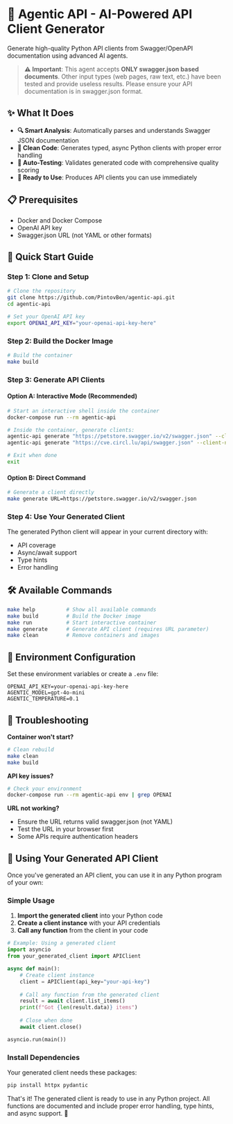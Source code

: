 # 🤖 Agentic API - AI-Powered API Client Generator

Generate high-quality Python API clients from Swagger/OpenAPI documentation using advanced AI agents.

> **⚠️ Important**: This agent accepts **ONLY swagger.json based documents**. Other input types (web pages, raw text, etc.) have been tested and provide useless results. Please ensure your API documentation is in swagger.json format.

## ✨ What It Does

- **🔍 Smart Analysis**: Automatically parses and understands Swagger JSON documentation
- **🐍 Clean Code**: Generates typed, async Python clients with proper error handling
- **🧪 Auto-Testing**: Validates generated code with comprehensive quality scoring
- **🚀 Ready to Use**: Produces API clients you can use immediately

## 📋 Prerequisites

- Docker and Docker Compose
- OpenAI API key
- Swagger.json URL (not YAML or other formats)

## 🚀 Quick Start Guide

### Step 1: Clone and Setup

```bash
# Clone the repository
git clone https://github.com/PintovBen/agentic-api.git
cd agentic-api

# Set your OpenAI API key
export OPENAI_API_KEY="your-openai-api-key-here"
```

### Step 2: Build the Docker Image

```bash
# Build the container
make build
```

### Step 3: Generate API Clients

#### Option A: Interactive Mode (Recommended)
```bash
# Start an interactive shell inside the container
docker-compose run --rm agentic-api

# Inside the container, generate clients:
agentic-api generate "https://petstore.swagger.io/v2/swagger.json" --client-name "<CLIENT_NAME>"
agentic-api generate "https://cve.circl.lu/api/swagger.json" --client-name "<CLIENT_NAME>"

# Exit when done
exit
```

#### Option B: Direct Command
```bash
# Generate a client directly
make generate URL=https://petstore.swagger.io/v2/swagger.json
```

### Step 4: Use Your Generated Client

The generated Python client will appear in your current directory with:
- API coverage
- Async/await support  
- Type hints
- Error handling

## 🛠️ Available Commands

```bash
make help          # Show all available commands
make build         # Build the Docker image  
make run           # Start interactive container
make generate      # Generate API client (requires URL parameter)
make clean         # Remove containers and images
```

## 🔧 Environment Configuration

Set these environment variables or create a `.env` file:

```env
OPENAI_API_KEY=your-openai-api-key-here
AGENTIC_MODEL=gpt-4o-mini
AGENTIC_TEMPERATURE=0.1
```

## 🐛 Troubleshooting

**Container won't start?**
```bash
# Clean rebuild
make clean
make build
```

**API key issues?**
```bash
# Check your environment
docker-compose run --rm agentic-api env | grep OPENAI
```

**URL not working?**
- Ensure the URL returns valid swagger.json (not YAML)
- Test the URL in your browser first
- Some APIs require authentication headers

## 🎯 Using Your Generated API Client

Once you've generated an API client, you can use it in any Python program of your own:

### Simple Usage

1. **Import the generated client** into your Python code
2. **Create a client instance** with your API credentials  
3. **Call any function** from the client in your code

```python
# Example: Using a generated client
import asyncio
from your_generated_client import APIClient

async def main():
    # Create client instance
    client = APIClient(api_key="your-api-key")
    
    # Call any function from the generated client
    result = await client.list_items()
    print(f"Got {len(result.data)} items")
    
    # Close when done
    await client.close()

asyncio.run(main())
```

### Install Dependencies

Your generated client needs these packages:
```bash
pip install httpx pydantic
```

That's it! The generated client is ready to use in any Python project. All functions are documented and include proper error handling, type hints, and async support. 🚀
